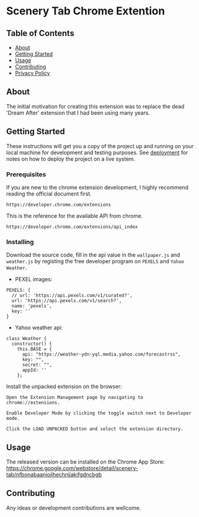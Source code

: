 # Scenery Tab Chrome Extention

## Table of Contents

- [About](#about)
- [Getting Started](#getting_started)
- [Usage](#usage)
- [Contributing](#contribution)
- [Privacy Policy](./privacy.md)

## About <a name = "about"></a>

The initial motivation for creating this extension was to replace the dead 'Dream After' extension that I had been using many years.

## Getting Started <a name = "getting_started"></a>

These instructions will get you a copy of the project up and running on your local machine for development and testing purposes. See [deployment](#deployment) for notes on how to deploy the project on a live system.

### Prerequisites

If you are new to the chrome extension development, I highly recommend reading the official document first.

```
https://developer.chrome.com/extensions
```

This is the reference for the available API from chrome.
```
https://developer.chrome.com/extensions/api_index
```

### Installing

Download the source code, fill in the api value in the `wallpaper.js` and `weather.js` by registing the free developer program on `PEXELS` and `Yahoo Weather`.

- PEXEL images:
```
PEXELS: {
  // url: 'https://api.pexels.com/v1/curated?',
  url: 'https://api.pexels.com/v1/search?',
  name: 'pexels',
  key: ''
}
```

- Yahoo weather api:
```
class Weather {
  constructor() {
    this.BASE = {
      api: "https://weather-ydn-yql.media.yahoo.com/forecastrss",
      key: "",
      secret: "",
      appId: ''
    };
```

Install the unpacked extension on the browser:
```
Open the Extension Management page by navigating to chrome://extensions.

Enable Developer Mode by clicking the toggle switch next to Developer mode.

Click the LOAD UNPACKED button and select the extension directory.
```


## Usage <a name = "usage"></a>

The released version can be installed on the Chrome App Store:
  https://chrome.google.com/webstore/detail/scenery-tab/nfbonabaanjojlhechnjjakifgdncbgb

## Contributing <a name = "contribution"></a>

Any ideas or development contributions are wellcome.


